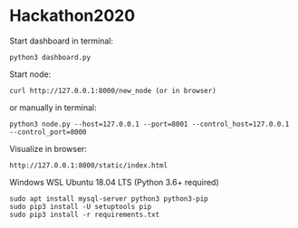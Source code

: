 # Hackathon2020


Start dashboard in terminal:

    python3 dashboard.py


Start node:

    curl http://127.0.0.1:8000/new_node (or in browser)

or manually in terminal:

    python3 node.py --host=127.0.0.1 --port=8001 --control_host=127.0.0.1 --control_port=8000

Visualize in browser:

    http://127.0.0.1:8000/static/index.html


Windows WSL Ubuntu 18.04 LTS (Python 3.6+ required)

    sudo apt install mysql-server python3 python3-pip
    sudo pip3 install -U setuptools pip
    sudo pip3 install -r requirements.txt

